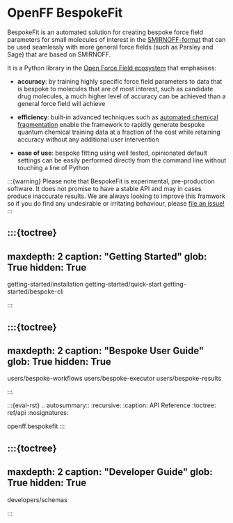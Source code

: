 # OpenFF BespokeFit

BespokeFit is an automated solution for creating bespoke force field parameters for 
small molecules of interest in the [SMIRNOFF-format] that can be used seamlessly with
more general force fields (such as Parsley and Sage) that are based on SMIRNOFF. 

It is a Python library in the [Open Force Field ecosystem] that emphasises:

* **accuracy**: by training highly specific force field parameters to data that is bespoke
  to molecules that are of most interest, such as candidate drug molecules, a much higher level
  of accuracy can be achieved than a general force field will achieve

* **efficiency**: built-in advanced techniques such as [automated chemical fragmentation] enable
  the framework to rapidly generate bespoke quantum chemical training data at a fraction of the cost 
  while retaining accuracy without any additional user intervention

* **ease of use**: bespoke fitting using well tested, opinionated default settings can be easily performed
  directly from the command line without touching a line of Python 

:::{warning}
Please note that BespokeFit is experimental, pre-production software. It does
not promise to have a stable API and may in cases produce inaccurate results. 
We are always looking to improve this framwork so if you do find any undesirable 
or irritating behaviour, please [file an issue!]
:::

[Open Force Field ecosystem]: https://openforcefield.org/software/#core-infrastructure
[SMIRNOFF-format]: https://openforcefield.github.io/standards/standards/smirnoff/
[automated chemical fragmentation]: https://fragmenter.readthedocs.io/en/latest/
[file an issue!]: https://github.com/openforcefield/openff-bespokefit/issues/new/choose

:::{toctree}
---
maxdepth: 2
caption: "Getting Started"
glob: True
hidden: True
---

getting-started/installation
getting-started/quick-start
getting-started/bespoke-cli

:::


:::{toctree}
---
maxdepth: 2
caption: "Bespoke User Guide"
glob: True
hidden: True
---

users/bespoke-workflows
users/bespoke-executor
users/bespoke-results

:::

<!--
The autosummary directive renders to rST,
so we must use eval-rst here
-->
:::{eval-rst}
.. autosummary::
   :recursive:
   :caption: API Reference
   :toctree: ref/api
   :nosignatures:

   openff.bespokefit
:::

:::{toctree}
---
maxdepth: 2
caption: "Developer Guide"
glob: True
hidden: True
---

developers/schemas

:::
